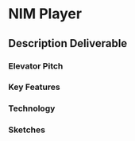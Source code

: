 # NIM Player

## Description Deliverable

### Elevator Pitch

### Key Features

### Technology

### Sketches
